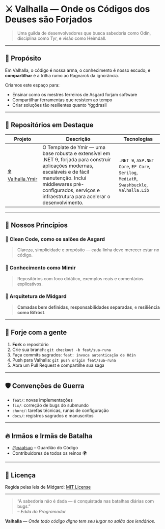 # ⚔️ Valhalla — Onde os Códigos dos Deuses são Forjados

> Uma guilda de desenvolvedores que busca sabedoria como Odin, disciplina como Tyr, e visão como Heimdall.

---

## 🌌 Propósito

Em Valhalla, o código é nossa arma, o conhecimento é nosso escudo, e **compartilhar** é a trilha rumo ao Ragnarok da ignorância.

Criamos este espaço para:
- Ensinar como os mestres ferreiros de Asgard forjam software
- Compartilhar ferramentas que resistem ao tempo
- Criar soluções tão resilientes quanto Yggdrasil

---

## 🏹 Repositórios em Destaque

| Projeto | Descrição | Tecnologias |
|--------|-----------|-------------|
| [❄️ Valhalla.Ymir](https://github.com/valhalla-team/Valhalla.Ymir) | O Template de Ymir — uma base robusta e extensível em .NET 9, forjada para construir aplicações modernas, escaláveis e de fácil manutenção. Inclui middlewares pré-configurados, serviços e infraestrutura para acelerar o desenvolvimento. | `.NET 9`, `ASP.NET Core`, `EF Core`, `Serilog`, `MediatR`, `Swashbuckle`, `Valhalla.Lib` |

---

## 🧭 Nossos Princípios

### 🔱 Clean Code, como os salões de Asgard
> Clareza, simplicidade e propósito — cada linha deve merecer estar no código.

### 🧙 Conhecimento como Mimir
> Repositórios com foco didático, exemplos reais e comentários explicativos.

### 🏰 Arquitetura de Midgard
> **Camadas bem definidas**, **responsabilidades separadas**, e **resiliência como Bifröst**.

---

## 🔨 Forje com a gente

1. **Fork** o repositório
2. Crie sua branch: `git checkout -b feat/sua-runa`
3. Faça commits sagrados: `feat: invoca autenticação de Odin`
4. Push para Valhalla: `git push origin feat/sua-runa`
5. Abra um Pull Request e compartilhe sua saga

---

## 🛡️ Convenções de Guerra

- `feat/`: novas implementações
- `fix/`: correção de bugs do submundo
- `chore/`: tarefas técnicas, runas de configuração
- `docs/`: registros sagrados e manuscritos

---

## 🔥 Irmãos e Irmãs de Batalha

- [@naatsuo](https://github.com/naatsuo) – Guardião do Código
- Contribuidores de todos os reinos 🌍

---

## 📜 Licença

Regida pelas leis de Midgard: [MIT License](./LICENSE)

---

> “A sabedoria não é dada — é conquistada nas batalhas diárias com bugs.”  
> – *Edda do Programador*

**Valhalla** — *Onde todo código digno tem seu lugar no salão dos lendários.*
